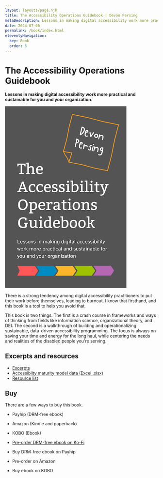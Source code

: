 ```yaml
---
layout: layouts/page.njk
title: The Accessibility Operations Guidebook | Devon Persing
metaDescription: Lessons in making digital accessibility work more practical and sustainable for you and your organization.
date: 2024-07-06
permalink: /book/index.html
eleventyNavigation:
  key: Book
  order: 5
---
```


# The Accessibility Operations Guidebook

**Lessons in making digital accessibility work more practical and sustainable for you and your organization.**

<img class="bookcover" alt="Cover art for the book, showing white text on a gray background. The author's name is applied with a sticky note." src="/static/img/TOAG.png" />

There is a strong tendency among digital accessibility practitioners to put their work before themselves, leading to burnout. I know that firsthand, and this book is a tool to help you avoid that.

This book is two things. The first is a crash course in frameworks and ways of thinking from fields like information science, organizational theory, and DEI. The second is a walkthrough of building and operationalizing sustainable, data-driven accessibility programming. The focus is always on saving your time and energy for the long haul, while centering the needs and realities of the disabled people you're serving.

## Excerpts and resources

- [Excerpts](/posts/book-excerpts/)
- [Accessibilty maturity model data (Excel .xlsx)](/static/files/A11yMaturityTemplate_CaseStudySample.xlsx)
- [Resource list](/posts/book-resources/)

## Buy

There are a few ways to buy this book.

- Payhip (DRM-free ebook)
- Amazon (Kindle and paperback)
- KOBO (Ebook)

- [Pre-order DRM-free ebook on Ko-Fi](https://ko-fi.com/a11ydevon)
- Buy DRM-free ebook on Payhip
- Pre-order on Amazon
- Buy ebook on KOBO